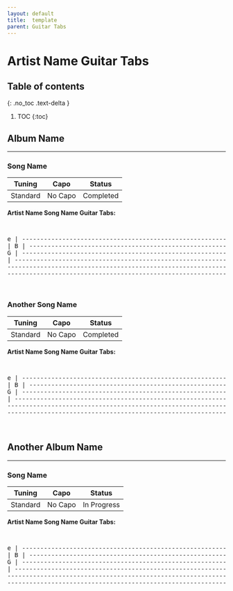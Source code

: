 ```yaml
---
layout: default
title:  template
parent: Guitar Tabs
---
```

<h1>Artist Name Guitar Tabs</h1> 

## Table of contents
{: .no_toc .text-delta }

1. TOC
{:toc}

## Album Name
---------------------------------------------------------------
### Song Name  

| Tuning | Capo | Status |  
|:------:|:----:|:------:|  
| Standard | No Capo | <span class="label label-green">Completed</span> |  

**Artist Name Song Name Guitar Tabs:**  
<div class="code-example" markdown="1">
<pre class="fs-2 fw-400 ls-2 lh-0.5 text-mono">

e | ---------------------------------------------------------------- |
B | ---------------------------------------------------------------- |
G | ---------------------------------------------------------------- |
D | ---------------------------------------------------------------- |
A | ---------------------------------------------------------------- |
E | ---------------------------------------------------------------- |

</pre>
</div>

### Another Song Name

| Tuning | Capo | Status |  
|:------:|:----:|:------:|  
| Standard | No Capo | <span class="label label-green">Completed</span> | 

**Artist Name Song Name Guitar Tabs:**  
<div class="code-example" markdown="1">
<pre class="fs-2 fw-400 ls-2 lh-0.5 text-mono">

e | ---------------------------------------------------------------- |
B | ---------------------------------------------------------------- |
G | ---------------------------------------------------------------- |
D | ---------------------------------------------------------------- |
A | ---------------------------------------------------------------- |
E | ---------------------------------------------------------------- |

</pre>
</div>

## Another Album Name
---------------------------------------------------------------
### Song Name  

| Tuning | Capo | Status |  
|:------:|:----:|:------:|  
| Standard | No Capo | <span class="label label-yellow">In Progress</span> |  

**Artist Name Song Name Guitar Tabs:**  
<div class="code-example" markdown="1">
<pre class="fs-2 fw-400 ls-2 lh-0.5 text-mono">

e | ---------------------------------------------------------------- |
B | ---------------------------------------------------------------- |
G | ---------------------------------------------------------------- |
D | ---------------------------------------------------------------- |
A | ---------------------------------------------------------------- |
E | ---------------------------------------------------------------- |

</pre>
</div>